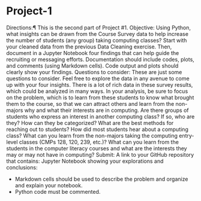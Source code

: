 # Project-1
Directions:¶
This is the second part of Project #1.
Objective: Using Python, what insights can be drawn from the Course Survey data to help increase the number of students (any group) taking computing classes?
Start with your cleaned data from the previous Data Cleaning exercise. Then, document in a Jupyter Notebook four findings that can help guide the recruiting or messaging efforts. Documentation should include codes, plots, and comments (using Markdown cells). Code output and plots should clearly show your findings.
Questions to consider: These are just some questions to consider. Feel free to explore the data in any avenue to come up with your four insights. There is a lot of rich data in these survey results, which could be analyzed in many ways. In your analysis, be sure to focus on the problem, which is to learn from these students to know what brought them to the course, so that we can attract others and learn from the non-majors why and what their interests are in computing.
Are there groups of students who express an interest in another computing class? If so, who are they? How can they be categorized?
What are the best methods for reaching out to students? How did most students hear about a computing class?
What can you learn from the non-majors taking the computing entry-level classes (CMPs 128, 120, 239, etc.)?
What can you learn from the students in the computer literacy courses and what are the interests they may or may not have in computing?
Submit:
A link to your GitHub repository that contains:
Jupyter Notebook showing your explorations and conclusions:
  - Markdown cells should be used to describe the problem and organize and explain your notebook.
  - Python code must be commented.
